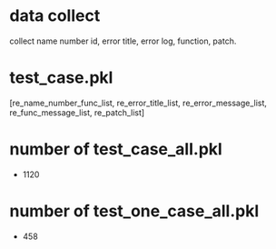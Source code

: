 # data collect
collect name number id, error title, error log, function, patch.

# test_case.pkl
[re_name_number_func_list, re_error_title_list, re_error_message_list, re_func_message_list, re_patch_list]

# number of test_case_all.pkl
- 1120

# number of test_one_case_all.pkl
- 458